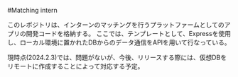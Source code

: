 #Matching intern

このレポジトリは、インターンのマッチングを行うプラットファームとしてのアプリの開発コードを格納する。
ここでは、テンプレートとして、Expressを使用し、ローカル環境に置かれたDBからのデータ通信をAPIを用いて行なっている。


現時点(2024.2.3)では、問題がないが、今後、リリースする際には、仮想DBをリモートに作成することによって対応する予定。
